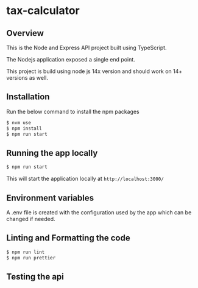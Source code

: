 # tax-calculator

## Overview

This is the Node and Express API project built using TypeScript.

The Nodejs application exposed a single end point.

This project is build using node js 14x version and should work on 14+ versions as well.

## Installation

Run the below command to install the npm packages

```bash
$ nvm use
$ npm install
$ npm run start
```

## Running the app locally

```bash
$ npm run start
```

This will start the application locally at `http://localhost:3000/`

## Environment variables

A .env file is created with the configuration used by the app which can be changed if needed.

## Linting and Formatting the code

```bash
$ npm run lint
$ npm run prettier
```

## Testing the api
